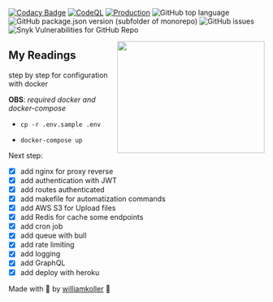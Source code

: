 [![Codacy Badge](https://app.codacy.com/project/badge/Grade/aab1812bcc984ff9aebc4fd9d0160669)](https://www.codacy.com/gh/williamkoller/my-readings/dashboard?utm_source=github.com&utm_medium=referral&utm_content=williamkoller/my-readings&utm_campaign=Badge_Grade)
[![CodeQL](https://github.com/williamkoller/my-readings/workflows/CodeQL/badge.svg)](https://github.com/williamkoller/my-readings/actions?query=workflow%3ACodeQL)
[![Production](https://github.com/williamkoller/my-readings/actions/workflows/ci-cd-pipeline.yml/badge.svg)](https://github.com/williamkoller/my-readings/actions/workflows/heroku.yml)
![GitHub top language](https://img.shields.io/github/languages/top/williamkoller/my-readings)
![GitHub package.json version (subfolder of monorepo)](https://img.shields.io/github/package-json/v/williamkoller/my-readings)
![GitHub issues](https://img.shields.io/github/issues/williamkoller/my-readings)
![Snyk Vulnerabilities for GitHub Repo](https://img.shields.io/snyk/vulnerabilities/github/williamkoller/my-readings)

<img src="./img/books.png" height="220" width="290" align="right"/>

## My Readings

step by step for configuration with docker

**OBS**: _required docker and docker-compose_

- `cp -r .env.sample .env`

- `docker-compose up`

Next step:

- [x] add nginx for proxy reverse
- [x] add authentication with JWT
- [x] add routes authenticated
- [x] add makefile for automatization commands
- [x] add AWS S3 for Upload files
- [x] add Redis for cache some endpoints
- [x] add cron job
- [x] add queue with bull
- [x] add rate limiting
- [x] add logging
- [x] add GraphQL
- [x] add deploy with heroku

Made with 🖤 by [williamkoller](https://github.com/williamkoller) :wave: